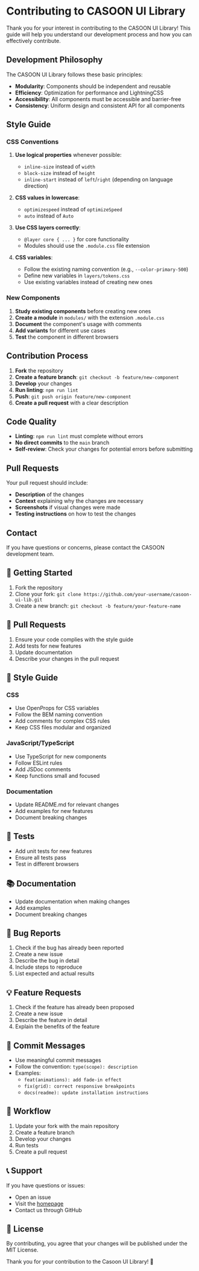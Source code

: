 # Contributing to CASOON UI Library

Thank you for your interest in contributing to the CASOON UI Library! This guide will help you understand our development process and how you can effectively contribute.

## Development Philosophy

The CASOON UI Library follows these basic principles:

- **Modularity**: Components should be independent and reusable
- **Efficiency**: Optimization for performance and LightningCSS
- **Accessibility**: All components must be accessible and barrier-free
- **Consistency**: Uniform design and consistent API for all components

## Style Guide

### CSS Conventions

1. **Use logical properties** whenever possible:
   - `inline-size` instead of `width`
   - `block-size` instead of `height` 
   - `inline-start` instead of `left`/`right` (depending on language direction)

2. **CSS values in lowercase**:
   - `optimizespeed` instead of `optimizeSpeed`
   - `auto` instead of `Auto`

3. **Use CSS layers correctly**:
   - `@layer core { ... }` for core functionality
   - Modules should use the `.module.css` file extension

4. **CSS variables**:
   - Follow the existing naming convention (e.g., `--color-primary-500`)
   - Define new variables in `layers/tokens.css`
   - Use existing variables instead of creating new ones

### New Components

1. **Study existing components** before creating new ones
2. **Create a module** in `modules/` with the extension `.module.css`
3. **Document** the component's usage with comments
4. **Add variants** for different use cases
5. **Test** the component in different browsers

## Contribution Process

1. **Fork** the repository
2. **Create a feature branch**: `git checkout -b feature/new-component`
3. **Develop** your changes
4. **Run linting**: `npm run lint`
5. **Push**: `git push origin feature/new-component`
6. **Create a pull request** with a clear description

## Code Quality

- **Linting**: `npm run lint` must complete without errors
- **No direct commits** to the `main` branch
- **Self-review**: Check your changes for potential errors before submitting

## Pull Requests

Your pull request should include:

- **Description** of the changes
- **Context** explaining why the changes are necessary
- **Screenshots** if visual changes were made
- **Testing instructions** on how to test the changes

## Contact

If you have questions or concerns, please contact the CASOON development team.

## 🚀 Getting Started

1. Fork the repository
2. Clone your fork: `git clone https://github.com/your-username/casoon-ui-lib.git`
3. Create a new branch: `git checkout -b feature/your-feature-name`

## 📝 Pull Requests

1. Ensure your code complies with the style guide
2. Add tests for new features
3. Update documentation
4. Describe your changes in the pull request

## 🎨 Style Guide

### CSS
- Use OpenProps for CSS variables
- Follow the BEM naming convention
- Add comments for complex CSS rules
- Keep CSS files modular and organized

### JavaScript/TypeScript
- Use TypeScript for new components
- Follow ESLint rules
- Add JSDoc comments
- Keep functions small and focused

### Documentation
- Update README.md for relevant changes
- Add examples for new features
- Document breaking changes

## 🧪 Tests

- Add unit tests for new features
- Ensure all tests pass
- Test in different browsers

## 📚 Documentation

- Update documentation when making changes
- Add examples
- Document breaking changes

## 🐛 Bug Reports

1. Check if the bug has already been reported
2. Create a new issue
3. Describe the bug in detail
4. Include steps to reproduce
5. List expected and actual results

## 💡 Feature Requests

1. Check if the feature has already been proposed
2. Create a new issue
3. Describe the feature in detail
4. Explain the benefits of the feature

## 📝 Commit Messages

- Use meaningful commit messages
- Follow the convention: `type(scope): description`
- Examples:
  - `feat(animations): add fade-in effect`
  - `fix(grid): correct responsive breakpoints`
  - `docs(readme): update installation instructions`

## 🔄 Workflow

1. Update your fork with the main repository
2. Create a feature branch
3. Develop your changes
4. Run tests
5. Create a pull request

## 📞 Support

If you have questions or issues:
- Open an issue
- Visit the [homepage](https://www.casoon.de)
- Contact us through GitHub

## 📝 License

By contributing, you agree that your changes will be published under the MIT License.

Thank you for your contribution to the Casoon UI Library! 🎉 
